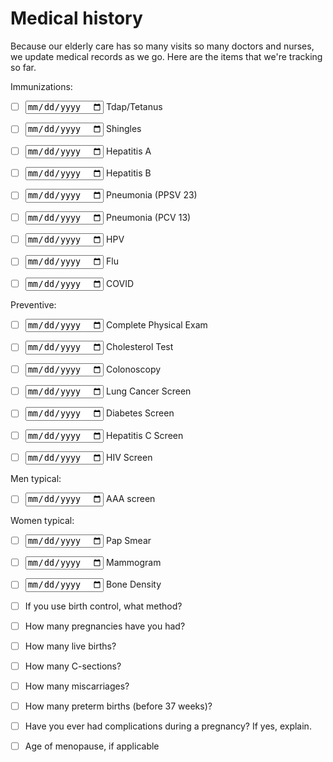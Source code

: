 # Medical history

Because our elderly care has so many visits so many doctors and nurses, we update medical records as we go. Here are the items that we're tracking so far.

Immunizations:

- [ ] <input type="date"> Tdap/Tetanus

- [ ] <input type="date"> Shingles

- [ ] <input type="date"> Hepatitis A

- [ ] <input type="date"> Hepatitis B

- [ ] <input type="date"> Pneumonia (PPSV 23)

- [ ] <input type="date"> Pneumonia (PCV 13)

- [ ] <input type="date"> HPV

- [ ] <input type="date"> Flu

- [ ] <input type="date"> COVID

Preventive:

- [ ] <input type="date"> Complete Physical Exam

- [ ] <input type="date"> Cholesterol Test

- [ ] <input type="date"> Colonoscopy

- [ ] <input type="date"> Lung Cancer Screen

- [ ] <input type="date"> Diabetes Screen

- [ ] <input type="date"> Hepatitis C Screen

- [ ] <input type="date"> HIV Screen


Men typical:

- [ ] <input type="date"> AAA screen


Women typical:

- [ ] <input type="date"> Pap Smear

- [ ] <input type="date"> Mammogram

- [ ] <input type="date"> Bone Density

- [ ] If you use birth control, what method?

- [ ] How many pregnancies have you had?

- [ ] How many live births?

- [ ] How many C-sections?

- [ ] How many miscarriages?

- [ ] How many preterm births (before 37 weeks)?

- [ ] Have you ever had complications during a pregnancy? If yes, explain.

- [ ] Age of menopause, if applicable
